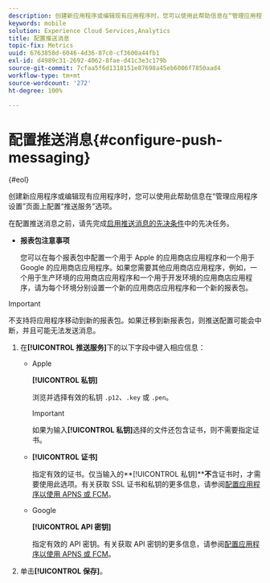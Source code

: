 ```yaml
---
description: 创建新应用程序或编辑现有应用程序时，您可以使用此帮助信息在“管理应用程序设置”页面上配置“推送服务”选项。
keywords: mobile
solution: Experience Cloud Services,Analytics
title: 配置推送消息
topic-fix: Metrics
uuid: 6763858d-6046-4d36-87c0-cf3600a44fb1
exl-id: d4989c31-2692-4062-8fae-d41c3e3c179b
source-git-commit: 7cfaa5f6d1318151e87698a45eb6006f7850aad4
workflow-type: tm+mt
source-wordcount: '272'
ht-degree: 100%

---
```


# 配置推送消息{#configure-push-messaging}

{#eol}

创建新应用程序或编辑现有应用程序时，您可以使用此帮助信息在“管理应用程序设置”页面上配置“推送服务”选项。

在配置推送消息之前，请先完成[启用推送消息的先决条件](/help/using/c-manage-app-settings/c-mob-confg-app/configure-push-messaging/prerequisites-push-messaging.md)中的先决任务。

* **报表包注意事项**

   您可以在每个报表包中配置一个用于 Apple 的应用商店应用程序和一个用于 Google 的应用商店应用程序。如果您需要其他应用商店应用程序，例如，一个用于生产环境的应用商店应用程序和一个用于开发环境的应用商店应用程序，请为每个环境分别设置一个新的应用商店应用程序和一个新的报表包。

>[!IMPORTANT]
>
>不支持将应用程序移动到新的报表包。如果迁移到新报表包，则推送配置可能会中断，并且可能无法发送消息。

1. 在&#x200B;**[!UICONTROL 推送服务]**&#x200B;下的以下字段中键入相应信息：

   * Apple

      **[!UICONTROL 私钥]**

      浏览并选择有效的私钥 `.p12`、`.key` 或 `.pen`。

      >[!IMPORTANT]
      >如果为输入&#x200B;**[!UICONTROL 私钥]**&#x200B;选择的文件还包含证书，则不需要指定证书。

   * **[!UICONTROL 证书]**

      指定有效的证书。仅当输入的&#x200B;**[!UICONTROL 私钥]****不**&#x200B;含证书时，才需要使用此选项。有关获取 SSL 证书和私钥的更多信息，请参阅[配置应用程序以使用 APNS 或 FCM](/help/using/c-manage-app-settings/c-mob-confg-app/configure-push-messaging/configure-app-apns-gcm.md)。

   * Google

      **[!UICONTROL API 密钥]**

      指定有效的 API 密钥。有关获取 API 密钥的更多信息，请参阅[配置应用程序以使用 APNS 或 FCM](/help/using/c-manage-app-settings/c-mob-confg-app/configure-push-messaging/configure-app-apns-gcm.md)。

2. 单击&#x200B;**[!UICONTROL 保存]**。
